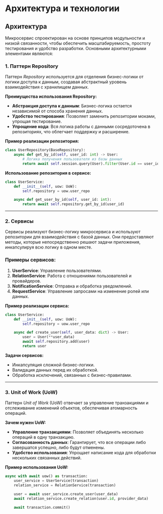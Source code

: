 # **Архитектура и технологии**

## **Архитектура**

Микросервис спроектирован на основе принципов модульности и низкой связанности, чтобы обеспечить масштабируемость, простоту тестирования и удобство разработки. Основными архитектурными элементами являются:

### **1. Паттерн Repository**

Паттерн *Repository* используется для отделения бизнес-логики от логики доступа к данным, создавая абстрактный уровень взаимодействия с хранилищем данных.

**Преимущества использования Repository:**

- **Абстракция доступа к данным**: Бизнес-логика остается независимой от способа хранения данных.
- **Удобство тестирования**: Позволяет заменить репозитории моками, упрощая тестирование.
- **Упрощение кода**: Вся логика работы с данными сосредоточена в репозиториях, что облегчает поддержку и расширение.

**Пример реализации репозитория:**

```python
class UserRepository(BaseRepository):
    async def get_by_id(self, user_id: int) -> User:
        # Логика получения пользователя из базы данных
        return await self.session.query(User).filter(User.id == user_id).first()

```

**Использование репозитория в сервисе:**

```python
class UserService:
    def __init__(self, uow: UoW):
        self.repository = uow.user_repo

    async def get_user_by_id(self, user_id: int):
        return await self.repository.get_by_id(user_id)

```

---

### **2. Сервисы**

Сервисы реализуют бизнес-логику микросервиса и используют репозитории для взаимодействия с базой данных. Они предоставляют методы, которые непосредственно решают задачи приложения, инкапсулируя всю логику в одном месте.

### **Примеры сервисов**:

1. **UserService**: Управление пользователями.
2. **RelationService**: Работа с отношениями пользователей и провайдеров.
3. **NotificationService**: Отправка и обработка уведомлений.
4. **RequestService**: Управление запросами на изменение ролей или данных.

**Пример реализации сервиса:**

```python
class UserService:
    def __init__(self, uow: UoW):
        self.repository = uow.user_repo

    async def create_user(self, user_data: dict) -> User:
        user = User(**user_data)
        await self.repository.add(user)
        return user

```

**Задачи сервисов:**

- Инкапсуляция сложной бизнес-логики.
- Валидация данных перед их обработкой.
- Обработка исключений, связанных с бизнес-правилами.

---

### **3. Unit of Work (UoW)**

Паттерн *Unit of Work* (UoW) отвечает за управление транзакциями и отслеживание изменений объектов, обеспечивая атомарность операций.

**Зачем нужен UoW:**

- **Управление транзакциями**: Позволяет объединять несколько операций в одну транзакцию.
- **Согласованность данных**: Гарантирует, что все операции либо завершатся успешно, либо будут отменены.
- **Удобство использования**: Упрощает написание кода для обработки нескольких связанных действий.

**Пример использования UoW:**

```python
async with await uow() as transaction:
    user_service = UserService(transaction)
    relation_service = RelationService(transaction)

    user = await user_service.create_user(user_data)
    await relation_service.create_relation(user.id, provider_data)

    await transaction.commit()

```
